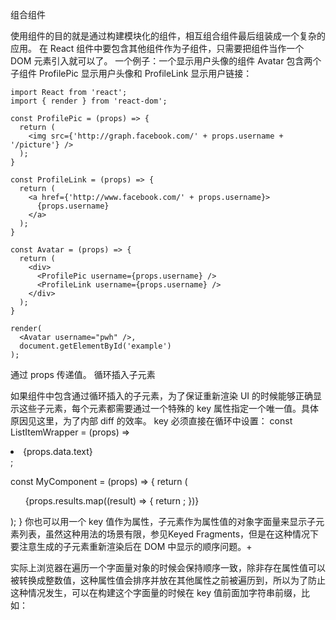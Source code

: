 组合组件

使用组件的目的就是通过构建模块化的组件，相互组合组件最后组装成一个复杂的应用。
在 React 组件中要包含其他组件作为子组件，只需要把组件当作一个 DOM 元素引入就可以了。
一个例子：一个显示用户头像的组件 Avatar 包含两个子组件 ProfilePic 显示用户头像和 ProfileLink 显示用户链接：
```
import React from 'react';
import { render } from 'react-dom';

const ProfilePic = (props) => {
  return (
    <img src={'http://graph.facebook.com/' + props.username + '/picture'} />
  );
}

const ProfileLink = (props) => {
  return (
    <a href={'http://www.facebook.com/' + props.username}>
      {props.username}
    </a>
  );
}

const Avatar = (props) => {
  return (
    <div>
      <ProfilePic username={props.username} />
      <ProfileLink username={props.username} />
    </div>
  );
}

render(
  <Avatar username="pwh" />,
  document.getElementById('example')
);
```
通过 props 传递值。
循环插入子元素

如果组件中包含通过循环插入的子元素，为了保证重新渲染 UI 的时候能够正确显示这些子元素，每个元素都需要通过一个特殊的 key 属性指定一个唯一值。具体原因见这里，为了内部 diff 的效率。
key 必须直接在循环中设置：
const ListItemWrapper = (props) => <li>{props.data.text}</li>;

const MyComponent = (props) => {
  return (
    <ul>
      {props.results.map((result) => {
        return <ListItemWrapper key={result.id} data={result}/>;
      })}
    </ul>
  );
}
你也可以用一个 key 值作为属性，子元素作为属性值的对象字面量来显示子元素列表，虽然这种用法的场景有限，参见Keyed Fragments，但是在这种情况下要注意生成的子元素重新渲染后在 DOM 中显示的顺序问题。+

实际上浏览器在遍历一个字面量对象的时候会保持顺序一致，除非存在属性值可以被转换成整数值，这种属性值会排序并放在其他属性之前被遍历到，所以为了防止这种情况发生，可以在构建这个字面量的时候在 key 值前面加字符串前缀，比如：
